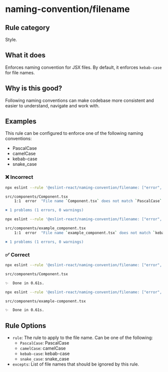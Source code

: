 # naming-convention/filename

## Rule category

Style.

## What it does

Enforces naming convention for JSX files. By default, it enforces `kebab-case` for file names.

## Why is this good?

Following naming conventions can make codebase more consistent and easier to understand, navigate and work with.

## Examples

This rule can be configured to enforce one of the following naming conventions:

- PascalCase
- camelCase
- kebab-case
- snake_case

### ❌ Incorrect

```bash
npx eslint --rule '@eslint-react/naming-convention/filename: ["error", { "rule": "PascalCase" }]' .

src/components/Component.tsx
    1:1  error  "File name `Component.tsx` does not match `PascalCase`. Should rename to `Component.tsx`  react/jsx-filename-naming-convention

✖ 1 problems (1 errors, 0 warnings)
```

```bash
npx eslint --rule '@eslint-react/naming-convention/filename: ["error", { "rule": "kebab-case" }]' .

src/components/example_component.tsx
    1:1  error  "File name `example_component.tsx` does not match `kebab-case`. Should rename to `example-component.tsx`  react/jsx-filename-naming-convention

✖ 1 problems (1 errors, 0 warnings)
```

### ✅ Correct

```bash
npx eslint --rule '@eslint-react/naming-convention/filename: ["error", { "rule": "PascalCase" }]' .

src/components/Component.tsx

✨  Done in 0.61s.
```

```bash
npx eslint --rule '@eslint-react/naming-convention/filename: ["error", { "rule": "kebab-case" }]' .

src/components/example-component.tsx

✨  Done in 0.61s.
```

## Rule Options

- `rule`: The rule to apply to the file name. Can be one of the following:
  - `PascalCase`: PascalCase
  - `camelCase`: camelCase
  - `kebab-case`: kebab-case
  - `snake_case`: snake_case
- `excepts`: List of file names that should be ignored by this rule.
